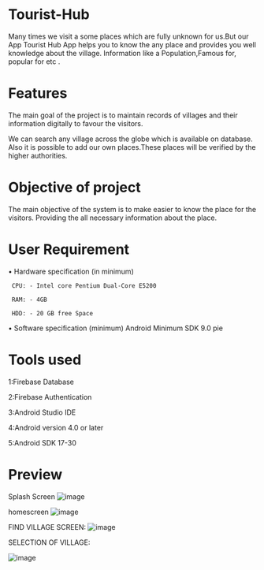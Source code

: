 # Tourist-Hub
Many times we visit a some places which are fully unknown for us.But our App Tourist Hub App helps you to know the any place and provides you well knowledge about the village. Information like a Population,Famous for, popular for etc .

# Features
The main goal of the project is to maintain records of villages and their information digitally to  favour the visitors.

We can search any village across the globe which is available on database.
Also it is possible to add our own places.These places will be verified by the higher authorities.


# Objective of project 
The main objective of the system is to make easier to know the place for the visitors.
Providing the all necessary information about the place.

# User Requirement 
•	Hardware specification (in minimum) 

     CPU: - Intel core Pentium Dual-Core E5200  
     
     RAM: - 4GB 
     
     HDD: - 20 GB free Space 
     
•	Software specification (minimum)   Android Minimum SDK 9.0 pie

# Tools used
1:Firebase Database

2:Firebase Authentication

3:Android Studio IDE

4:Android version 4.0 or later

5:Android SDK 17-30

# Preview 
Splash Screen 
![image](https://user-images.githubusercontent.com/85946153/154215076-ecb2bb57-f1c6-4645-bb75-bf4f0baef3d0.png)

homescreen
![image](https://user-images.githubusercontent.com/85946153/154215791-d5eb3a85-bddc-41f1-910f-2a1129242643.png)

FIND VILLAGE SCREEN:
![image](https://user-images.githubusercontent.com/85946153/154215951-8c99e18b-5740-4328-b3cc-92f117bd0f4b.png)

SELECTION OF VILLAGE:
 
 ![image](https://user-images.githubusercontent.com/85946153/154215969-b82f8fa0-56c2-4abf-918d-f88f2979372d.png)



